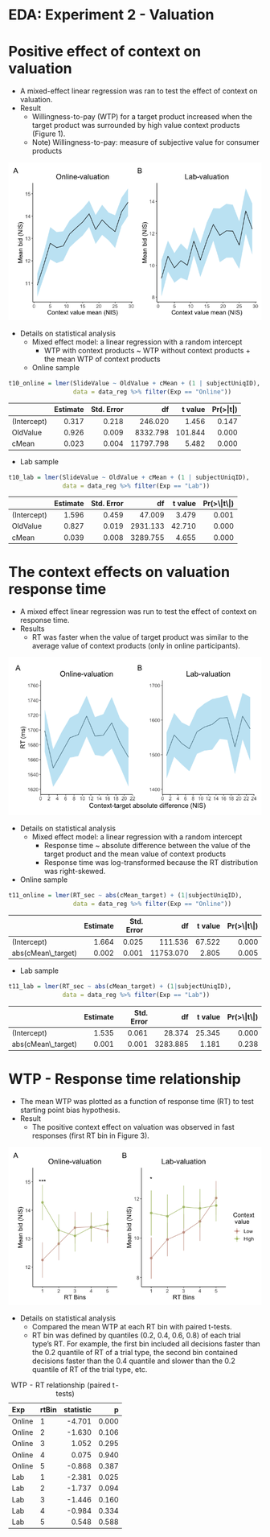 EDA: Experiment 2 - Valuation
================

# Positive effect of context on valuation

-   A mixed-effect linear regression was ran to test the effect of
    context on valuation.
-   Result
    -   Willingness-to-pay (WTP) for a target product increased when the
        target product was surrounded by high value context products
        (Figure 1).
    -   Note) Willingness-to-pay: measure of subjective value for
        consumer products

![Figure 1. Context effect on valuation.](eda_exp2_valuation_files/figure-gfm/fig1-1.png)

-   Details on statistical analysis
    -   Mixed effect model: a linear regression with a random intercept
        -   WTP with context products \~ WTP without context products +
            the mean WTP of context products
    -   Online sample

``` r
t10_online = lmer(SlideValue ~ OldValue + cMean + (1 | subjectUniqID), 
                  data = data_reg %>% filter(Exp == "Online"))
```

<table>
<thead>
<tr>
<th style="text-align:left;">
</th>
<th style="text-align:right;">
Estimate
</th>
<th style="text-align:right;">
Std. Error
</th>
<th style="text-align:right;">
df
</th>
<th style="text-align:right;">
t value
</th>
<th style="text-align:right;">
Pr(&gt;|t|)
</th>
</tr>
</thead>
<tbody>
<tr>
<td style="text-align:left;">
(Intercept)
</td>
<td style="text-align:right;">
0.317
</td>
<td style="text-align:right;">
0.218
</td>
<td style="text-align:right;">
246.020
</td>
<td style="text-align:right;">
1.456
</td>
<td style="text-align:right;">
0.147
</td>
</tr>
<tr>
<td style="text-align:left;">
OldValue
</td>
<td style="text-align:right;">
0.926
</td>
<td style="text-align:right;">
0.009
</td>
<td style="text-align:right;">
8332.798
</td>
<td style="text-align:right;">
101.844
</td>
<td style="text-align:right;">
0.000
</td>
</tr>
<tr>
<td style="text-align:left;">
cMean
</td>
<td style="text-align:right;">
0.023
</td>
<td style="text-align:right;">
0.004
</td>
<td style="text-align:right;">
11797.798
</td>
<td style="text-align:right;">
5.482
</td>
<td style="text-align:right;">
0.000
</td>
</tr>
</tbody>
</table>

-   Lab sample

``` r
t10_lab = lmer(SlideValue ~ OldValue + cMean + (1 | subjectUniqID), 
               data = data_reg %>% filter(Exp == "Lab"))
```

<table>
<thead>
<tr>
<th style="text-align:left;">
</th>
<th style="text-align:right;">
Estimate
</th>
<th style="text-align:right;">
Std. Error
</th>
<th style="text-align:right;">
df
</th>
<th style="text-align:right;">
t value
</th>
<th style="text-align:right;">
Pr(&gt;\|t\|)
</th>
</tr>
</thead>
<tbody>
<tr>
<td style="text-align:left;">
(Intercept)
</td>
<td style="text-align:right;">
1.596
</td>
<td style="text-align:right;">
0.459
</td>
<td style="text-align:right;">
47.009
</td>
<td style="text-align:right;">
3.479
</td>
<td style="text-align:right;">
0.001
</td>
</tr>
<tr>
<td style="text-align:left;">
OldValue
</td>
<td style="text-align:right;">
0.827
</td>
<td style="text-align:right;">
0.019
</td>
<td style="text-align:right;">
2931.133
</td>
<td style="text-align:right;">
42.710
</td>
<td style="text-align:right;">
0.000
</td>
</tr>
<tr>
<td style="text-align:left;">
cMean
</td>
<td style="text-align:right;">
0.039
</td>
<td style="text-align:right;">
0.008
</td>
<td style="text-align:right;">
3289.755
</td>
<td style="text-align:right;">
4.655
</td>
<td style="text-align:right;">
0.000
</td>
</tr>
</tbody>
</table>

# The context effects on valuation response time

-   A mixed effect linear regression was run to test the effect of
    context on response time.
-   Results
    -   RT was faster when the value of target product was similar to
        the average value of context products (only in online
        participants).

![Figure 2. Effect of context on valuation RT.](eda_exp2_valuation_files/figure-gfm/fig2-1.png)

-   Details on statistical analysis
    -   Mixed effect model: a linear regression with a random intercept
        -   Response time \~ absolute difference between the value of
            the target product and the mean value of context products
        -   Response time was log-transformed because the RT
            distribution was right-skewed.
-   Online sample

``` r
t11_online = lmer(RT_sec ~ abs(cMean_target) + (1|subjectUniqID), 
                  data = data_reg %>% filter(Exp == "Online"))
```

<table>
<thead>
<tr>
<th style="text-align:left;">
</th>
<th style="text-align:right;">
Estimate
</th>
<th style="text-align:right;">
Std. Error
</th>
<th style="text-align:right;">
df
</th>
<th style="text-align:right;">
t value
</th>
<th style="text-align:right;">
Pr(&gt;\|t\|)
</th>
</tr>
</thead>
<tbody>
<tr>
<td style="text-align:left;">
(Intercept)
</td>
<td style="text-align:right;">
1.664
</td>
<td style="text-align:right;">
0.025
</td>
<td style="text-align:right;">
111.536
</td>
<td style="text-align:right;">
67.522
</td>
<td style="text-align:right;">
0.000
</td>
</tr>
<tr>
<td style="text-align:left;">
abs(cMean\_target)
</td>
<td style="text-align:right;">
0.002
</td>
<td style="text-align:right;">
0.001
</td>
<td style="text-align:right;">
11753.070
</td>
<td style="text-align:right;">
2.805
</td>
<td style="text-align:right;">
0.005
</td>
</tr>
</tbody>
</table>

-   Lab sample

``` r
t11_lab = lmer(RT_sec ~ abs(cMean_target) + (1|subjectUniqID), 
               data = data_reg %>% filter(Exp == "Lab"))
```

<table>
<thead>
<tr>
<th style="text-align:left;">
</th>
<th style="text-align:right;">
Estimate
</th>
<th style="text-align:right;">
Std. Error
</th>
<th style="text-align:right;">
df
</th>
<th style="text-align:right;">
t value
</th>
<th style="text-align:right;">
Pr(&gt;\|t\|)
</th>
</tr>
</thead>
<tbody>
<tr>
<td style="text-align:left;">
(Intercept)
</td>
<td style="text-align:right;">
1.535
</td>
<td style="text-align:right;">
0.061
</td>
<td style="text-align:right;">
28.374
</td>
<td style="text-align:right;">
25.345
</td>
<td style="text-align:right;">
0.000
</td>
</tr>
<tr>
<td style="text-align:left;">
abs(cMean\_target)
</td>
<td style="text-align:right;">
0.001
</td>
<td style="text-align:right;">
0.001
</td>
<td style="text-align:right;">
3283.885
</td>
<td style="text-align:right;">
1.181
</td>
<td style="text-align:right;">
0.238
</td>
</tr>
</tbody>
</table>

# WTP - Response time relationship

-   The mean WTP was plotted as a function of response time (RT) to test
    starting point bias hypothesis.
-   Result
    -   The positive context effect on valuation was observed in fast
        responses (first RT bin in Figure 3).

![Figure 3. WTP - RT relationship.](eda_exp2_valuation_files/figure-gfm/fig3-1.png)

-   Details on statistical analysis
    -   Compared the mean WTP at each RT bin with paired t-tests.
    -   RT bin was defined by quantiles (0.2, 0.4, 0.6, 0.8) of each
        trial type’s RT. For example, the first bin included all
        decisions faster than the 0.2 quantile of RT of a trial type,
        the second bin contained decisions faster than the 0.4 quantile
        and slower than the 0.2 quantile of RT of the trial type, etc.

<table>
<caption>
WTP - RT relationship (paired t-tests)
</caption>
<thead>
<tr>
<th style="text-align:left;">
Exp
</th>
<th style="text-align:left;">
rtBin
</th>
<th style="text-align:right;">
statistic
</th>
<th style="text-align:right;">
p
</th>
</tr>
</thead>
<tbody>
<tr>
<td style="text-align:left;">
Online
</td>
<td style="text-align:left;">
1
</td>
<td style="text-align:right;">
-4.701
</td>
<td style="text-align:right;">
0.000
</td>
</tr>
<tr>
<td style="text-align:left;">
Online
</td>
<td style="text-align:left;">
2
</td>
<td style="text-align:right;">
-1.630
</td>
<td style="text-align:right;">
0.106
</td>
</tr>
<tr>
<td style="text-align:left;">
Online
</td>
<td style="text-align:left;">
3
</td>
<td style="text-align:right;">
1.052
</td>
<td style="text-align:right;">
0.295
</td>
</tr>
<tr>
<td style="text-align:left;">
Online
</td>
<td style="text-align:left;">
4
</td>
<td style="text-align:right;">
0.075
</td>
<td style="text-align:right;">
0.940
</td>
</tr>
<tr>
<td style="text-align:left;">
Online
</td>
<td style="text-align:left;">
5
</td>
<td style="text-align:right;">
-0.868
</td>
<td style="text-align:right;">
0.387
</td>
</tr>
<tr>
<td style="text-align:left;">
Lab
</td>
<td style="text-align:left;">
1
</td>
<td style="text-align:right;">
-2.381
</td>
<td style="text-align:right;">
0.025
</td>
</tr>
<tr>
<td style="text-align:left;">
Lab
</td>
<td style="text-align:left;">
2
</td>
<td style="text-align:right;">
-1.737
</td>
<td style="text-align:right;">
0.094
</td>
</tr>
<tr>
<td style="text-align:left;">
Lab
</td>
<td style="text-align:left;">
3
</td>
<td style="text-align:right;">
-1.446
</td>
<td style="text-align:right;">
0.160
</td>
</tr>
<tr>
<td style="text-align:left;">
Lab
</td>
<td style="text-align:left;">
4
</td>
<td style="text-align:right;">
-0.984
</td>
<td style="text-align:right;">
0.334
</td>
</tr>
<tr>
<td style="text-align:left;">
Lab
</td>
<td style="text-align:left;">
5
</td>
<td style="text-align:right;">
0.548
</td>
<td style="text-align:right;">
0.588
</td>
</tr>
</tbody>
</table>
